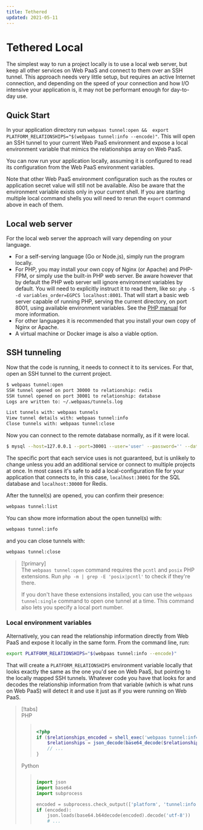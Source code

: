 ```yaml
---
title: Tethered
updated: 2021-05-11
---
```


# Tethered Local

The simplest way to run a project locally is to use a local web server, but keep all other services on Web PaaS and connect to them over an SSH tunnel.  This approach needs very little setup, but requires an active Internet connection, and depending on the speed of your connection and how I/O intensive your application is, it may not be performant enough for day-to-day use.

## Quick Start

In your application directory run `webpaas tunnel:open &&  export PLATFORM_RELATIONSHIPS="$(webpaas tunnel:info --encode)"`. This will open an SSH tunnel to your current Web PaaS environment and expose a local environment variable that mimics the relationships array on Web PaaS.

You can now run your application locally, assuming it is configured to read its configuration from the Web PaaS environment variables.

Note that other Web PaaS environment configuration such as the routes or application secret value will still not be available.  Also be aware that the environment variable exists only in your current shell.  If you are starting multiple local command shells you will need to rerun the `export` command above in each of them.

## Local web server

For the local web server the approach will vary depending on your language.

* For a self-serving language (Go or Node.js), simply run the program locally.
* For PHP, you may install your own copy of Nginx (or Apache) and PHP-FPM, or simply use the built-in PHP web server.  Be aware however that by default the PHP web server will ignore environment variables by default.  You will need to explicitly instruct it to read them, like so: `php -S -d variables_order=EGPCS localhost:8001`.  That will start a basic web server capable of running PHP, serving the current directory, on port 8001, using available environment variables.  See the [PHP manual](https://www.php.net/manual/en/features.commandline.webserver.php) for more information.
* For other languages it is recommended that you install your own copy of Nginx or Apache.
* A virtual machine or Docker image is also a viable option.

## SSH tunneling

Now that the code is running, it needs to connect it to its services.  For that, open an SSH tunnel to the current project.

```bash
$ webpaas tunnel:open
SSH tunnel opened on port 30000 to relationship: redis
SSH tunnel opened on port 30001 to relationship: database
Logs are written to: ~/.webpaas/tunnels.log

List tunnels with: webpaas tunnels
View tunnel details with: webpaas tunnel:info
Close tunnels with: webpaas tunnel:close
```

Now you can connect to the remote database normally, as if it were local.

```bash
$ mysql --host=127.0.0.1 --port=30001 --user='user' --password='' --database='main'
```

The specific port that each service uses is not guaranteed, but is unlikely to change unless you add an additional service or connect to multiple projects at once.  In most cases it's safe to add a local-configuration file for your application that connects to, in this case, `localhost:30001` for the SQL database and `localhost:30000` for Redis.

After the tunnel(s) are opened, you can confirm their presence:

```bash
webpaas tunnel:list
```

You can show more information about the open tunnel(s) with:

```bash
webpaas tunnel:info
```

and you can close tunnels with:

```bash
webpaas tunnel:close
```

> [!primary]  
> The `webpaas tunnel:open` command requires the `pcntl` and `posix` PHP extensions. Run `php -m | grep -E 'posix|pcntl'` to check if they're there.
> 
> If you don't have these extensions installed, you can use the `webpaas tunnel:single` command to open one tunnel at a time. This command also lets you specify a local port number.
> 

### Local environment variables

Alternatively, you can read the relationship information directly from Web PaaS and expose it locally in the same form.  From the command line, run:

```bash
export PLATFORM_RELATIONSHIPS="$(webpaas tunnel:info --encode)"
```

That will create a `PLATFORM_RELATIONSHIPS` environment variable locally that looks exactly the same as the one you'd see on Web PaaS, but pointing to the locally mapped SSH tunnels.  Whatever code you have that looks for and decodes the relationship information from that variable (which is what runs on Web PaaS) will detect it and use it just as if you were running on Web PaaS.

> [!tabs]      
> PHP     
>> ``` php     
>> 
>> <?php
>> if ($relationships_encoded = shell_exec('webpaas tunnel:info --encode')) {
>>     $relationships = json_decode(base64_decode($relationships_encoded, TRUE), TRUE);
>>     // ...
>> }
>> 
>> ```     
> Python     
>> ``` python     
>> 
>> import json
>> import base64
>> import subprocess
>> 
>> encoded = subprocess.check_output(['platform', 'tunnel:info', '--encode'])
>> if (encoded):
>>     json.loads(base64.b64decode(encoded).decode('utf-8'))
>>     # ...
>> 
>> ```     
